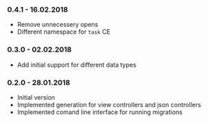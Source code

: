 ### 0.4.1 - 16.02.2018
* Remove unnecessery opens
* Different namespace for `task` CE

### 0.3.0 - 02.02.2018
* Add initial support for different data types

### 0.2.0 - 28.01.2018

* Initial version
* Implemented generation for view controllers and json controllers
* Implemented comand line interface for running migrations